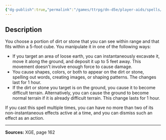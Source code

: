 ```yaml
---
{"dg-publish":true,"permalink":"/games/ttrpg/dn-d5e/player-aids/spells/cantrips/mold-earth/","tags":["TTRPG/DND/5e","somatic","control","Spell"],"noteIcon":""}
---
```



## Description
You choose a portion of dirt or stone that you can see within range and that fits within a 5-foot cube.
You manipulate it in one of the following ways:
- If you target an area of loose earth, you can instantaneously excavate it, move it along the ground, and deposit it up to 5 feet away.
	This movement doesn't involve enough force to cause damage.
- You cause shapes, colors, or both to appear on the dirt or stone, spelling out words, creating images, or shaping patterns.
	The changes last for 1 hour.
- If the dirt or stone you target is on the ground, you cause it to become difficult terrain.
	Alternatively, you can cause the ground to become normal terrain if it is already difficult terrain.
	This change lasts for 1 hour.

If you cast this spell multiple times, you can have no more than two of its non-instantaneous effects active at a time, and you can dismiss such an effect as an action.

---

**Sources:** XGE, page 162
